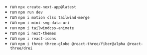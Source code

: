 <!--  -->

- run `npx create-next-app@latest`
- run `npm run dev`
- run `npm i motion clsx tailwind-merge`
- run `npm i mini-svg-data-uri`
- run `npm i tailwindcss-animate`
- run `npm i next-themes`
- run `npm i react-icons`
- run `npm i three three-globe @react-three/fiber@alpha @react-three/drei`
